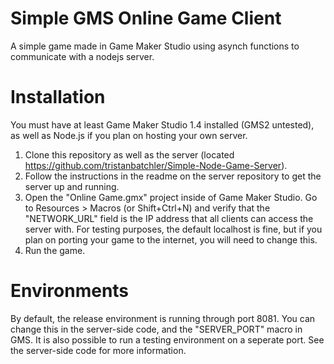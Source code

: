 # Simple GMS Online Game Client
A simple game made in Game Maker Studio using asynch functions to communicate with a nodejs server.

# Installation
You must have at least Game Maker Studio 1.4 installed (GMS2 untested), as well as Node.js if you plan on hosting your own server.

1. Clone this repository as well as the server (located https://github.com/tristanbatchler/Simple-Node-Game-Server).
2. Follow the instructions in the readme on the server repository to get the server up and running.
3. Open the "Online Game.gmx" project inside of Game Maker Studio. Go to Resources > Macros (or Shift+Ctrl+N) and verify that the "NETWORK_URL" field is the IP address that all clients can access the server with. For testing purposes, the default localhost is fine, but if you plan on porting your game to the internet, you will need to change this.
4. Run the game.

# Environments
By default, the release environment is running through port 8081. You can change this in the server-side code, and the "SERVER_PORT" macro in GMS. It is also possible to run a testing environment on a seperate port. See the server-side code for more information.
